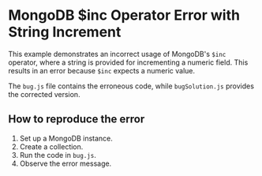 # MongoDB $inc Operator Error with String Increment
This example demonstrates an incorrect usage of MongoDB's `$inc` operator, where a string is provided for incrementing a numeric field. This results in an error because `$inc` expects a numeric value.

The `bug.js` file contains the erroneous code, while `bugSolution.js` provides the corrected version.

## How to reproduce the error
1. Set up a MongoDB instance.
2. Create a collection.
3. Run the code in `bug.js`.
4. Observe the error message.